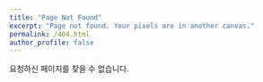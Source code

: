 ```yaml
---
title: "Page Not Found"
excerpt: "Page not found. Your pixels are in another canvas."
permalink: /404.html
author_profile: false
---
```


요청하신 페이지를 찾을 수 없습니다.

<script>
  var GOOG_FIXURL_LANG = 'en';
  var GOOG_FIXURL_SITE = 'https://jaewoong-yoo.github.io/'
</script>
<script src="https://linkhelp.clients.google.com/tbproxy/lh/wm/fixurl.js">
</script>
